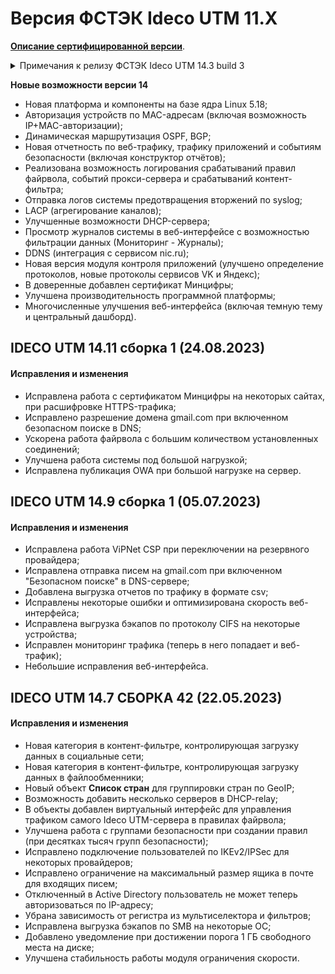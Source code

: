 # Версия ФСТЭК Ideco UTM 11.X

**[Описание сертифицированной версии](https://static.ideco.ru/static/Ideco_UTM_2022.pdf)**.

<details>

<summary>Примечания к релизу ФСТЭК Ideco UTM 14.3 build 3</summary>

**Дата выхода версии**: 28.03.2023.

**Техническая поддержка и обратная связь** (поможет нам улучшить продукт):
* Обсудить версию в телеграмм-канале с разработчиками: [https://t.me/idecoutm](https://t.me/idecoutm);
* Портал технической поддержки: [https://help.ideco.ru/](https://help.ideco.ru/);
* Электронная почта: help@ideco.ru;
* Telegram: [ideco.bot](https://telegram.im/@ideco_support_bot).

Для ФСТЭК-версии включено автоматическое обновление с версии 11.13 путем нескольких обновлений: 11.13->12.11->13.11->14.3.

Обязательно нужно последовательно обновиться и использовать версию 14.3 (не останавливаясь на промежуточных версиях, нужных только для обновления).
Использование версии Ideco UTM 14.3, в которую входят обновления безопасности компонентов, полностью правомерно.

</details>

**Новые возможности версии 14**
* Новая платформа и компоненты на базе ядра Linux 5.18;
* Авторизация устройств по MAC-адресам (включая возможность IP+MAC-авторизации);
* Динамическая маршрутизация OSPF, BGP;
* Новая отчетность по веб-трафику, трафику приложений и событиям безопасности (включая конструктор отчётов);
* Реализована возможность логирования срабатываний правил файрвола, событий прокси-сервера и срабатываний контент-фильтра;
* Отправка логов системы предотвращения вторжений по syslog;
* LACP (агрегирование каналов);
* Улучшенные возможности DHCP-сервера;
* Просмотр журналов системы в веб-интерфейсе с возможностью фильтрации данных (Мониторинг - Журналы);
* DDNS (интеграция с сервисом nic.ru);
* Новая версия модуля контроля приложений (улучшено определение протоколов, новые протоколы сервисов VK и Яндекс);
* В доверенные добавлен сертификат Минцифры;
* Улучшена производительность программной платформы;
* Многочисленные улучшения веб-интерфейса (включая темную тему и центральный дашборд).


## IDECO UTM 14.11 сборка 1 (24.08.2023)

#### Исправления и изменения

* Исправлена работа с сертификатом Минцифры на некоторых сайтах, при расшифровке HTTPS-трафика;
* Исправлено разрешение домена gmail.com при включенном безопасном поиске в DNS;
* Ускорена работа файрвола с большим количеством установленных соединений;
* Улучшена работа системы под большой нагрузкой;
* Исправлена публикация OWA при большой нагрузке на сервер.

## IDECO UTM 14.9 сборка 1 (05.07.2023)

#### Исправления и изменения

- Исправлена работа ViPNet CSP при переключении на резервного провайдера;
- Исправлена отправка писем на gmail.com при включенном "Безопасном поиске" в DNS-сервере;
- Добавлена выгрузка отчетов по трафику в формате csv;
- Исправлены некоторые ошибки и оптимизирована скорость веб-интерфейса;
- Исправлена выгрузка бэкапов по протоколу CIFS на некоторые устройства;
- Исправлен мониторинг трафика (теперь в него попадает и веб-трафик);
- Небольшие исправления веб-интерфейса.

## IDECO UTM 14.7 СБОРКА 42 (22.05.2023)

#### Исправления и изменения

- Новая категория в контент-фильтре, контролирующая загрузку данных в социальные сети;
- Новая категория в контент-фильтре, контролирующая загрузку данных в файлообменники;
- Новый объект **Список стран** для группировки стран по GeoIP;
- Возможность добавить несколько серверов в DHCP-relay;
- В объекты добавлен виртуальный интерфейс для управления трафиком самого Ideco UTM-сервера в правилах файрвола;
- Улучшена работа с группами безопасности при создании правил (при десятках тысяч групп безопасности);
- Исправлено подключение пользователей по IKEv2/IPSec для некоторых провайдеров;
- Исправлено ограничение на максимальный размер ящика в почте для входящих писем;
- Отключенный в Active Directory пользователь не может теперь авторизоваться по IP-адресу;
- Убрана зависимость от регистра из мультиселектора и фильтров;
- Исправлена выгрузка бэкапов по SMB на некоторые ОС;
- Добавлено уведомление при достижении порога 1 ГБ свободного места на диске;
- Улучшена стабильность работы модуля ограничения скорости.